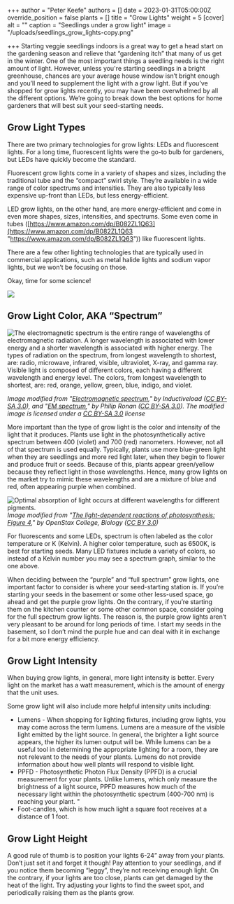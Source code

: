 +++
author = "Peter Keefe"
authors = []
date = 2023-01-31T05:00:00Z
override_position = false
plants = []
title = "Grow Lights"
weight = 5
[cover]
alt = ""
caption = "Seedlings under a grow light"
image = "/uploads/seedlings_grow_lights-copy.png"

+++
Starting veggie seedlings indoors is a great way to get a head start on the gardening season and relieve that “gardening itch” that many of us get in the winter. One of the most important things a seedling needs is the right amount of light. However, unless you're starting seedlings in a bright greenhouse, chances are your average house window isn’t bright enough and you’ll need to supplement the light with a grow light. But if you’ve shopped for grow lights recently, you may have been overwhelmed by all the different options. We’re going to break down the best options for home gardeners that will best suit your seed-starting needs.

## Grow Light Types

There are two primary technologies for grow lights: LEDs and fluorescent lights. For a long time, fluorescent lights were the go-to bulb for gardeners, but LEDs have quickly become the standard.

Fluorescent grow lights come in a variety of shapes and sizes, including the traditional tube and the “compact” swirl style. They’re available in a wide range of color spectrums and intensities. They are also typically less expensive up-front than LEDs, but less energy-efficient.

LED grow lights, on the other hand, are more energy-efficient and come in even more shapes, sizes, intensities, and spectrums. Some even come in tubes ([https://www.amazon.com/dp/B082ZL1Q63](https://www.amazon.com/dp/B082ZL1Q63 "https://www.amazon.com/dp/B082ZL1Q63")) like fluorescent lights.

There are a few other lighting technologies that are typically used in commercial applications, such as metal halide lights and sodium vapor lights, but we won’t be focusing on those.

Okay, time for some science!

![](/uploads/science-neil-degrasse-tyson.gif)

## Grow Light Color, AKA “Spectrum”

![The electromagnetic spectrum is the entire range  of  wavelengths of electromagnetic radiation. A longer wavelength is associated with lower energy and a shorter wavelength is associated with higher energy. The types of radiation on the spectrum, from longest wavelength to shortest, are: radio, microwave, infrared, visible, ultraviolet, X-ray, and gamma ray. Visible light is composed of different colors, each having a different wavelength and energy level.  The colors, from longest wavelength to shortest, are: red, orange, yellow, green, blue, indigo, and violet.](/uploads/spectrum1.png "The electromagnetic spectrum and the portion that is visible light.")

_Image modified from "_[_Electromagnetic spectrum_](https://commons.wikimedia.org/wiki/File:EM_Spectrum_Properties_edit.svg)_," by Inductiveload (_[_CC BY-SA 3.0_](https://creativecommons.org/licenses/by-sa/3.0/deed.en)_), and "_[_EM spectrum_](https://commons.wikimedia.org/wiki/File:EM_spectrum.svg)_," by Philip Ronan (_[_CC BY-SA 3.0_](https://creativecommons.org/licenses/by-sa/3.0/deed.en)_). The modified image is licensed under a_ [_CC BY-SA 3.0_](https://creativecommons.org/licenses/by-sa/3.0/deed.en) _license_

More important than the type of grow light is the color and intensity of the light that it produces. Plants use light in the photosynthetically active spectrum between 400 (violet) and 700 (red) nanometers. However, not all of that spectrum is used equally. Typically, plants use more blue-green light when they are seedlings and more red light later, when they begin to flower and produce fruit or seeds. Because of this, plants appear green/yellow because they reflect light in those wavelengths. Hence, many grow lights on the market try to mimic these wavelengths and are a mixture of blue and red, often appearing purple when combined.

![](/uploads/photosynthesis_spectrum.png "Optimal absorption of light occurs at different wavelengths for different pigments. ")_Image modified from "_[_The light-dependent reactions of photosynthesis: Figure 4_](http://cnx.org/contents/f829b3bd-472d-4885-a0a4-6fea3252e2b2@11/The-Light-Dependent-Reactions-)_," by OpenStax College, Biology (_[_CC BY 3.0_](http://creativecommons.org/licenses/by/3.0/)_)_

For fluorescents and some LEDs, spectrum is often labeled as the color temperature or K (Kelvin). A higher color temperature, such as 6500K, is best for starting seeds. Many LED fixtures include a variety of colors, so instead of a Kelvin number you may see a spectrum graph, similar to the one above.

When deciding between the “purple” and “full spectrum” grow lights, one important factor to consider is where your seed-starting station is. If you’re starting your seeds in the basement or some other less-used space, go ahead and get the purple grow lights. On the contrary, if you’re starting them on the kitchen counter or some other common space, consider going for the full spectrum grow lights. The reason is, the purple grow lights aren’t very pleasant to be around for long periods of time. I start my seeds in the basement, so I don’t mind the purple hue and can deal with it in exchange for a bit more energy efficiency.

## Grow Light Intensity

When buying grow lights, in general, more light intensity is better. Every light on the market has a watt measurement, which is the amount of energy that the unit uses.

Some grow light will also include more helpful intensity units including:

* Lumens - When shopping for lighting fixtures, including grow lights, you may come across the term lumens. Lumens are a measure of the visible light emitted by the light source. In general, the brighter a light source appears, the higher its lumen output will be. While lumens can be a useful tool in determining the appropriate lighting for a room, they are not relevant to the needs of your plants. Lumens do not provide information about how well plants will respond to visible light.
* PPFD - Photosynthetic Photon Flux Density (PPFD) is a crucial measurement for your plants. Unlike lumens, which only measure the brightness of a light source, PPFD measures how much of the necessary light within the photosynthetic spectrum (400-700 nm) is reaching your plant. "
* Foot-candles, which is how much light a square foot receives at a distance of 1 foot.

## Grow Light Height

A good rule of thumb is to position your lights 6-24” away from your plants. Don’t just set it and forget it though! Pay attention to your seedlings, and if you notice them becoming “leggy”, they’re not receiving enough light. On the contrary, if your lights are too close, plants can get damaged by the heat of the light. Try adjusting your lights to find the sweet spot, and periodically raising them as the plants grow.